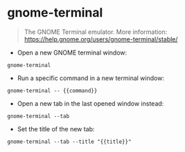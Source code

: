 # gnome-terminal

> The GNOME Terminal emulator.
> More information: <https://help.gnome.org/users/gnome-terminal/stable/>

- Open a new GNOME terminal window:

`gnome-terminal`

- Run a specific command in a new terminal window:

`gnome-terminal -- {{command}}`

- Open a new tab in the last opened window instead:

`gnome-terminal --tab`

- Set the title of the new tab:

`gnome-terminal --tab --title "{{title}}"`
